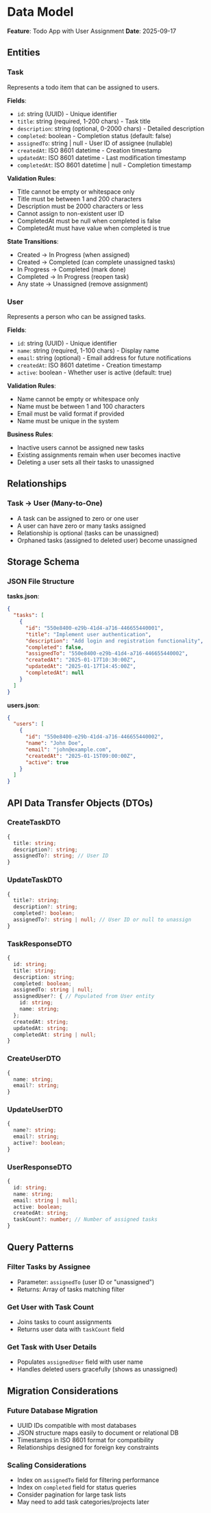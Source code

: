 # Data Model

**Feature**: Todo App with User Assignment
**Date**: 2025-09-17

## Entities

### Task
Represents a todo item that can be assigned to users.

**Fields**:
- `id`: string (UUID) - Unique identifier
- `title`: string (required, 1-200 chars) - Task title
- `description`: string (optional, 0-2000 chars) - Detailed description
- `completed`: boolean - Completion status (default: false)
- `assignedTo`: string | null - User ID of assignee (nullable)
- `createdAt`: ISO 8601 datetime - Creation timestamp
- `updatedAt`: ISO 8601 datetime - Last modification timestamp
- `completedAt`: ISO 8601 datetime | null - Completion timestamp

**Validation Rules**:
- Title cannot be empty or whitespace only
- Title must be between 1 and 200 characters
- Description must be 2000 characters or less
- Cannot assign to non-existent user ID
- CompletedAt must be null when completed is false
- CompletedAt must have value when completed is true

**State Transitions**:
- Created → In Progress (when assigned)
- Created → Completed (can complete unassigned tasks)
- In Progress → Completed (mark done)
- Completed → In Progress (reopen task)
- Any state → Unassigned (remove assignment)

### User
Represents a person who can be assigned tasks.

**Fields**:
- `id`: string (UUID) - Unique identifier
- `name`: string (required, 1-100 chars) - Display name
- `email`: string (optional) - Email address for future notifications
- `createdAt`: ISO 8601 datetime - Creation timestamp
- `active`: boolean - Whether user is active (default: true)

**Validation Rules**:
- Name cannot be empty or whitespace only
- Name must be between 1 and 100 characters
- Email must be valid format if provided
- Name must be unique in the system

**Business Rules**:
- Inactive users cannot be assigned new tasks
- Existing assignments remain when user becomes inactive
- Deleting a user sets all their tasks to unassigned

## Relationships

### Task → User (Many-to-One)
- A task can be assigned to zero or one user
- A user can have zero or many tasks assigned
- Relationship is optional (tasks can be unassigned)
- Orphaned tasks (assigned to deleted user) become unassigned

## Storage Schema

### JSON File Structure

**tasks.json**:
```json
{
  "tasks": [
    {
      "id": "550e8400-e29b-41d4-a716-446655440001",
      "title": "Implement user authentication",
      "description": "Add login and registration functionality",
      "completed": false,
      "assignedTo": "550e8400-e29b-41d4-a716-446655440002",
      "createdAt": "2025-01-17T10:30:00Z",
      "updatedAt": "2025-01-17T14:45:00Z",
      "completedAt": null
    }
  ]
}
```

**users.json**:
```json
{
  "users": [
    {
      "id": "550e8400-e29b-41d4-a716-446655440002",
      "name": "John Doe",
      "email": "john@example.com",
      "createdAt": "2025-01-15T09:00:00Z",
      "active": true
    }
  ]
}
```

## API Data Transfer Objects (DTOs)

### CreateTaskDTO
```typescript
{
  title: string;
  description?: string;
  assignedTo?: string; // User ID
}
```

### UpdateTaskDTO
```typescript
{
  title?: string;
  description?: string;
  completed?: boolean;
  assignedTo?: string | null; // User ID or null to unassign
}
```

### TaskResponseDTO
```typescript
{
  id: string;
  title: string;
  description: string;
  completed: boolean;
  assignedTo: string | null;
  assignedUser?: { // Populated from User entity
    id: string;
    name: string;
  };
  createdAt: string;
  updatedAt: string;
  completedAt: string | null;
}
```

### CreateUserDTO
```typescript
{
  name: string;
  email?: string;
}
```

### UpdateUserDTO
```typescript
{
  name?: string;
  email?: string;
  active?: boolean;
}
```

### UserResponseDTO
```typescript
{
  id: string;
  name: string;
  email: string | null;
  active: boolean;
  createdAt: string;
  taskCount?: number; // Number of assigned tasks
}
```

## Query Patterns

### Filter Tasks by Assignee
- Parameter: `assignedTo` (user ID or "unassigned")
- Returns: Array of tasks matching filter

### Get User with Task Count
- Joins tasks to count assignments
- Returns user data with `taskCount` field

### Get Task with User Details
- Populates `assignedUser` field with user name
- Handles deleted users gracefully (shows as unassigned)

## Migration Considerations

### Future Database Migration
- UUID IDs compatible with most databases
- JSON structure maps easily to document or relational DB
- Timestamps in ISO 8601 format for compatibility
- Relationships designed for foreign key constraints

### Scaling Considerations
- Index on `assignedTo` field for filtering performance
- Index on `completed` field for status queries
- Consider pagination for large task lists
- May need to add task categories/projects later